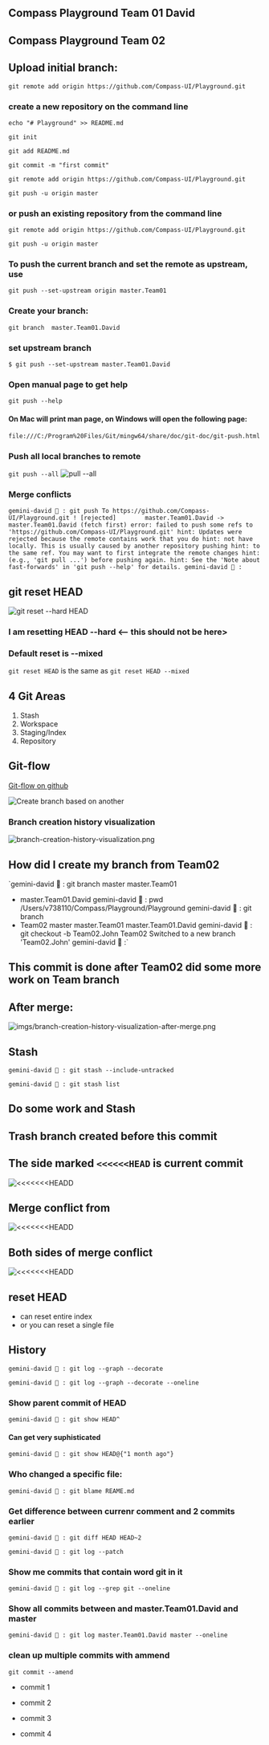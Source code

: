 ## Compass Playground Team 01 David

## Compass Playground Team 02
 
## Upload initial branch:
`git remote add origin https://github.com/Compass-UI/Playground.git`

### create a new repository on the command line


`echo "# Playground" >> README.md`

`git init`

`git add README.md`

`git commit -m "first commit"`

`git remote add origin https://github.com/Compass-UI/Playground.git`

`git push -u origin master`


### or push an existing repository from the command line


`git remote add origin https://github.com/Compass-UI/Playground.git`

`git push -u origin master`

### To push the current branch and set the remote as upstream, use

`git push --set-upstream origin master.Team01`

### Create your branch:

`git branch  master.Team01.David`

### set upstream branch

`$ git push --set-upstream master.Team01.David` 

### Open manual page to get help

`git push --help`

#### On Mac will print man page, on Windows will open the following page:
`file:///C:/Program%20Files/Git/mingw64/share/doc/git-doc/git-push.html`

### Push all local branches to remote

`git push --all`
![pull --all](/imgs/push-all.png)


### Merge conflicts

`gemini-david 🌴 : git push
To https://github.com/Compass-UI/Playground.git
 ! [rejected]        master.Team01.David -> master.Team01.David (fetch first)
error: failed to push some refs to 'https://github.com/Compass-UI/Playground.git'
hint: Updates were rejected because the remote contains work that you do
hint: not have locally. This is usually caused by another repository pushing
hint: to the same ref. You may want to first integrate the remote changes
hint: (e.g., 'git pull ...') before pushing again.
hint: See the 'Note about fast-forwards' in 'git push --help' for details.
gemini-david 🌴 :`

## git reset HEAD

![git reset --hard HEAD](/imgs/hard-reset-head.png)

### I am resetting HEAD --hard <-- this should not be here>

### Default reset is --mixed

`git reset HEAD` is the same as `git reset HEAD --mixed`

## 4 Git Areas

1. Stash
2. Workspace
3. Staging/Index
4. Repository

## Git-flow
[Git-flow on github](https://github.com/nvie/gitflow)

![Create branch based on another](https://i.stack.imgur.com/6qEWk.jpg)

### Branch creation history visualization
![branch-creation-history-visualization.png](/imgs/branch-creation-history-visualization.png)
## How did I create my branch from Team02

`gemini-david 🌴 : git branch
  master
  master.Team01
* master.Team01.David
gemini-david 🌴 : pwd
/Users/v738110/Compass/Playground/Playground
gemini-david 🌴 : git branch
* Team02
  master
  master.Team01
  master.Team01.David
gemini-david 🌴 : git checkout -b Team02.John Team02
Switched to a new branch 'Team02.John'
gemini-david 🌴 :`

## This commit is done after Team02 did some more work on Team branch

## After merge:
![imgs/branch-creation-history-visualization-after-merge.png](imgs/branch-creation-history-visualization-after-merge.png)

## Stash

`gemini-david 🌴 : git stash --include-untracked`

`gemini-david 🌴 : git stash list`
## Do some work and Stash
 
## Trash branch created before this commit

## The side marked `<<<<<<HEAD` is current commit
![`<<<<<<<HEADD`](/imgs/mege-conflict-current-commit.png)

## Merge conflict from
![`<<<<<<<HEADD`](/imgs/mege-conflict-from.png)


## Both sides of merge conflict
![`<<<<<<<HEADD`](/imgs/mege-conflict.png)

## reset HEAD

* can reset entire index
* or you can reset a single file

## History

`gemini-david 🌴 : git log --graph --decorate`

`gemini-david 🌴 : git log --graph --decorate --oneline`

### Show parent commit of HEAD
`gemini-david 🌴 : git show HEAD^`

#### Can get very suphisticated

`gemini-david 🌴 : git show HEAD@{"1 month ago"}`

### Who changed a specific file:

`gemini-david 🌴 : git blame REAME.md`

### Get difference between currenr comment and 2 commits earlier

`gemini-david 🌴 : git diff HEAD HEAD~2`

`gemini-david 🌴 : git log --patch`

### Show me commits that contain word git in it

`gemini-david 🌴 : git log --grep git --oneline`

### Show all commits between and master.Team01.David and master

`gemini-david 🌴 : git log master.Team01.David master --oneline`

### clean up multiple commits with ammend

`git commit --amend`

* commit 1

* commit 2

* commit 3

* commit 4

